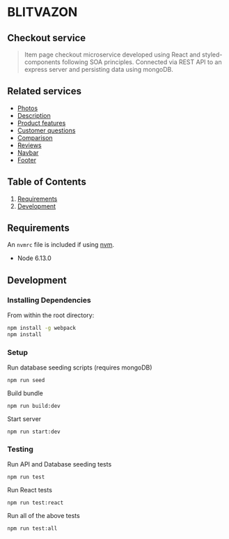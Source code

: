 # BLITVAZON

## Checkout service

> Item page checkout microservice developed using React and styled-components following SOA principles. Connected via REST API to an express server and persisting data using mongoDB.

## Related services

- [Photos](https://github.com/blitva/photos-service)
- [Description](https://github.com/blitva/description-service)
- [Product features](https://github.com/blitva/product-features-service)
- [Customer questions](https://github.com/blitva/customer-questions-service)
- [Comparison](https://github.com/blitva/comparison-service)
- [Reviews](https://github.com/blitva/reviews-service)
- [Navbar](https://github.com/blitva/nav-bar)
- [Footer](https://github.com/blitva/footer)

## Table of Contents

1. [Requirements](#requirements)
1. [Development](#development)

## Requirements

An `nvmrc` file is included if using [nvm](https://github.com/creationix/nvm).

- Node 6.13.0

## Development

### Installing Dependencies

From within the root directory:

```sh
npm install -g webpack
npm install
```

### Setup

Run database seeding scripts (requires mongoDB)

```
npm run seed
```

Build bundle

```
npm run build:dev
```

Start server

```
npm run start:dev
```

### Testing

Run API and Database seeding tests

```
npm run test
```

Run React tests

```
npm run test:react
```

Run all of the above tests

```
npm run test:all
```
